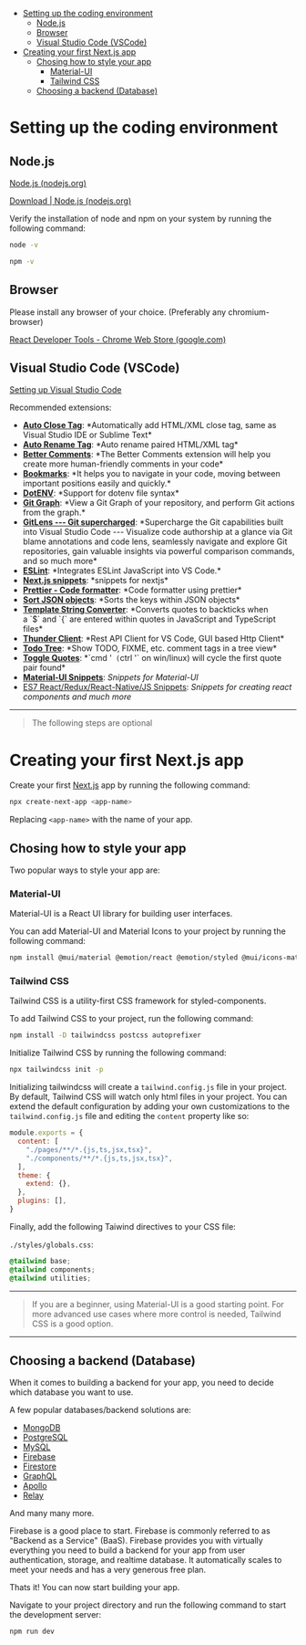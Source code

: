 - [Setting up the coding environment](#setting-up-the-coding-environment)
  - [Node.js](#nodejs)
  - [Browser](#browser)
  - [Visual Studio Code (VSCode)](#visual-studio-code-vscode)
- [Creating your first Next.js app](#creating-your-first-nextjs-app)
  - [Chosing how to style your app](#chosing-how-to-style-your-app)
    - [Material-UI](#material-ui)
    - [Tailwind CSS](#tailwind-css)
  - [Choosing a backend (Database)](#choosing-a-backend-database)

# Setting up the coding environment

## Node.js

[Node.js (nodejs.org)](https://nodejs.org/en/)

[Download | Node.js (nodejs.org)](https://nodejs.org/en/download/)

Verify the installation of node and npm on your system by running the following command:

```bash
node -v
```

```bash
npm -v
```

## Browser

Please install any browser of your choice. (Preferably any chromium-browser)

[React Developer Tools - Chrome Web Store (google.com)](https://chrome.google.com/webstore/detail/react-developer-tools/fmkadmapgofadopljbjfkapdkoienihi?hl=en)

## Visual Studio Code (VSCode)

[Setting up Visual Studio Code](https://code.visualstudio.com/docs/setup/setup-overview)


Recommended extensions:

-   [**Auto Close Tag**](https://marketplace.visualstudio.com/items?itemName=formulahendry.auto-close-tag "https://marketplace.visualstudio.com/items?itemName=formulahendry.auto-close-tag"): *Automatically add HTML/XML close tag, same as Visual Studio IDE or Sublime Text*
-   [**Auto Rename Tag**](https://marketplace.visualstudio.com/items?itemName=formulahendry.auto-rename-tag "https://marketplace.visualstudio.com/items?itemName=formulahendry.auto-rename-tag"): *Auto rename paired HTML/XML tag*
-   [**Better Comments**](https://marketplace.visualstudio.com/items?itemName=aaron-bond.better-comments "https://marketplace.visualstudio.com/items?itemName=aaron-bond.better-comments"): *The Better Comments extension will help you create more human-friendly comments in your code*
-   [**Bookmarks**](https://marketplace.visualstudio.com/items?itemName=alefragnani.Bookmarks "https://marketplace.visualstudio.com/items?itemName=alefragnani.Bookmarks"): *It helps you to navigate in your code, moving between important positions easily and quickly.*
-   [**DotENV**](https://marketplace.visualstudio.com/items?itemName=mikestead.dotenv "https://marketplace.visualstudio.com/items?itemName=mikestead.dotenv"): *Support for dotenv file syntax*
-   [**Git Graph**](https://marketplace.visualstudio.com/items?itemName=mhutchie.git-graph "https://marketplace.visualstudio.com/items?itemName=mhutchie.git-graph"): *View a Git Graph of your repository, and perform Git actions from the graph.*
-   [**GitLens --- Git supercharged**](https://marketplace.visualstudio.com/items?itemName=eamodio.gitlens "https://marketplace.visualstudio.com/items?itemName=eamodio.gitlens"): *Supercharge the Git capabilities built into Visual Studio Code --- Visualize code authorship at a glance via Git blame annotations and code lens, seamlessly navigate and explore Git repositories, gain valuable insights via powerful comparison commands, and so much more*
-   [**ESLint**](https://marketplace.visualstudio.com/items?itemName=dbaeumer.vscode-eslint "https://marketplace.visualstudio.com/items?itemName=dbaeumer.vscode-eslint"): *Integrates ESLint JavaScript into VS Code.*
-   [**Next.js snippets**](https://marketplace.visualstudio.com/items?itemName=pulkitgangwar.nextjs-snippets "https://marketplace.visualstudio.com/items?itemName=pulkitgangwar.nextjs-snippets"): *snippets for nextjs*
-   [**Prettier - Code formatter**](https://marketplace.visualstudio.com/items?itemName=esbenp.prettier-vscode "https://marketplace.visualstudio.com/items?itemName=esbenp.prettier-vscode"): *Code formatter using prettier*
-   [**Sort JSON objects**](https://marketplace.visualstudio.com/items?itemName=richie5um2.vscode-sort-json "https://marketplace.visualstudio.com/items?itemName=richie5um2.vscode-sort-json"): *Sorts the keys within JSON objects*
-   [**Template String Converter**](https://marketplace.visualstudio.com/items?itemName=meganrogge.template-string-converter "https://marketplace.visualstudio.com/items?itemName=meganrogge.template-string-converter"): *Converts quotes to backticks when a `$` and `{` are entered within quotes in JavaScript and TypeScript files*
-   [**Thunder Client**](https://marketplace.visualstudio.com/items?itemName=rangav.vscode-thunder-client "https://marketplace.visualstudio.com/items?itemName=rangav.vscode-thunder-client"): *Rest API Client for VS Code, GUI based Http Client*
-   [**Todo Tree**](https://marketplace.visualstudio.com/items?itemName=Gruntfuggly.todo-tree "https://marketplace.visualstudio.com/items?itemName=Gruntfuggly.todo-tree"): *Show TODO, FIXME, etc. comment tags in a tree view*
-   [**Toggle Quotes**](https://marketplace.visualstudio.com/items?itemName=BriteSnow.vscode-toggle-quotes "https://marketplace.visualstudio.com/items?itemName=BriteSnow.vscode-toggle-quotes"): *`cmd '` (`ctrl '` on win/linux) will cycle the first quote pair found*
-   [**Material-UI Snippets**](https://marketplace.visualstudio.com/items?itemName=vscodeshift.material-ui-snippets): *Snippets for Material-UI*
-   [ES7 React/Redux/React-Native/JS Snippets](https://marketplace.visualstudio.com/items?itemName=dsznajder.es7-react-js-snippets "https://marketplace.visualstudio.com/items?itemName=dsznajder.es7-react-js-snippets"): *Snippets for creating react components and much more*

---

> The following steps are optional

# Creating your first Next.js app

Create your first [Next.js](https://nextjs.org/) app by running the following command:

```bash
npx create-next-app <app-name>
```

Replacing `<app-name>` with the name of your app.

## Chosing how to style your app

Two popular ways to style your app are:

### Material-UI

Material-UI is a React UI library for building user interfaces.

You can add Material-UI and Material Icons to your project by running the following command:

```bash
npm install @mui/material @emotion/react @emotion/styled @mui/icons-material
```

### Tailwind CSS

Tailwind CSS is a utility-first CSS framework for styled-components.

To add Tailwind CSS to your project, run the following command:

```bash
npm install -D tailwindcss postcss autoprefixer
```

Initialize Tailwind CSS by running the following command:

```bash
npx tailwindcss init -p
```

Initializing tailwindcss will create a `tailwind.config.js` file in your project. By default, Tailwind CSS will watch only html files in your project. You can extend the default configuration by adding your own customizations to the `tailwind.config.js` file and editing the `content` property like so:

```js
module.exports = {
  content: [
    "./pages/**/*.{js,ts,jsx,tsx}",
    "./components/**/*.{js,ts,jsx,tsx}",
  ],
  theme: {
    extend: {},
  },
  plugins: [],
}
```

Finally, add the following Taiwind directives to your CSS file:

`./styles/globals.css`:
```css
@tailwind base;
@tailwind components;
@tailwind utilities;
```

---

> If you are a beginner, using Material-UI is a good starting point. For more advanced use cases where more control is needed, Tailwind CSS is a good option.

---

## Choosing a backend (Database)

When it comes to building a backend for your app, you need to decide which database you want to use.

A few popular databases/backend solutions are:
  - [MongoDB](https://www.mongodb.com/)
  - [PostgreSQL](https://www.postgresql.org/)
  - [MySQL](https://www.mysql.com/)
  - [Firebase](https://firebase.google.com/)
  - [Firestore](https://firebase.google.com/docs/firestore)
  - [GraphQL](https://graphql.org/)
  - [Apollo](https://www.apollographql.com/)
  - [Relay](https://relay.dev/)

And many many more.

Firebase is a good place to start. Firebase is commonly referred to as "Backend as a Service" (BaaS). Firebase provides you with virtually everything you need to build a backend for your app from user authentication, storage, and realtime database. It automatically scales to meet your needs and has a very generous free plan.


Thats it! You can now start building your app.

Navigate to your project directory and run the following command to start the development server:

```bash
npm run dev
```

